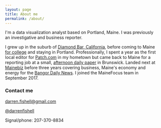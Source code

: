 ```yaml
---
layout: page
title: About me
permalink: /about/
---
```


I'm a data visualization analyst based on Portland, Maine. I was previously an investigative and business reporter.

I grew up in the suburb of [Diamond Bar, California](https://en.wikipedia.org/wiki/Diamond_Bar,_California), before coming to Maine [for college](http://bowdoin.edu) and staying in Portland. Professionally, I spent a year as the first local editor for [Patch.com](https://patch.com/users/darren-fishell) in my hometown but came back to Maine for a reporting job at a small, [afternoon daily paper](http://timesrecord.com) in Brunswick. Landed next at [Mainebiz](http://mainebiz.com) before three years covering business, Maine's economy and energy for the [Bangor Daily News](http://bangordailynews.com). I joined the MaineFocus team in September 2017. 

### Contact me

[darren.fishell@gmail.com](mailto:darren.fishell@gmail.com)

[@darrenfishell](http://twitter.com/darrenfishell)

Signal/phone: 207-370-8834
